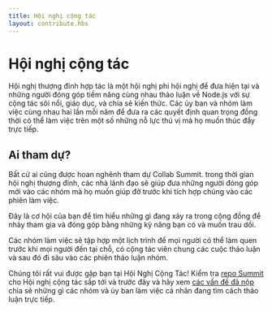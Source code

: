 ```yaml
---
title: Hội nghị cộng tác
layout: contribute.hbs
---
```


# Hội nghị cộng tác

Hội nghị thượng đỉnh hợp tác là một hội nghị phi hội nghị để đưa hiện tại và
những người đóng góp tiềm năng cùng nhau thảo luận về Node.js với sự cộng tác
sôi nổi, giáo dục, và chia sẻ kiến thức. Các ủy ban và nhóm làm việc cùng nhau
hai lần mỗi năm để đưa ra các quyết định quan trọng đồng thời có thể làm việc
trên một số những nỗ lực thú vị mà họ muốn thúc đẩy trực tiếp.

## Ai tham dự?

Bất cứ ai cũng được hoan nghênh tham dự Collab Summit. trong thời gian hội nghị
thượng đỉnh, các nhà lãnh đạo sẽ giúp đưa những người đóng góp mới vào các nhóm
mà họ muốn giúp đỡ trước khi tích hợp chúng vào các phiên làm việc.

Đây là cơ hội của bạn để tìm hiểu những gì đang xảy ra trong cộng đồng để nhảy
tham gia và đóng góp bằng những kỹ năng bạn có và muốn trau dồi.

Các nhóm làm việc sẽ tập hợp một lịch trình để mọi người có thể làm quen trước
khi mọi người đến tại chỗ, có cộng tác viên chung các cuộc thảo luận và sau đó
đi sâu vào các phiên thảo luận nhóm.

Chúng tôi rất vui được gặp bạn tại Hội Nghị Cộng Tác! Kiểm tra [repo
Summit](https://github.com/nodejs/summit) cho Hội nghị cộng tác sắp tới và trước
đây và hãy xem [các vấn đề đã nộp](https://github.com/nodejs/summit/issues) chia
sẻ những gì các nhóm và ủy ban làm việc cá nhân đang tìm cách thảo luận trực
tiếp.
